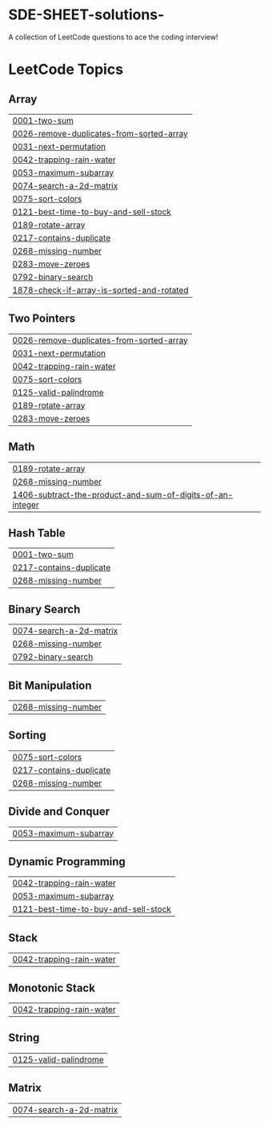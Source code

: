 # SDE-SHEET-solutions-
A collection of LeetCode questions to ace the coding interview!

<!---LeetCode Topics Start-->
# LeetCode Topics
## Array
|  |
| ------- |
| [0001-two-sum](https://github.com/mukul792/SDE-SHEET-solutions-/tree/master/0001-two-sum) |
| [0026-remove-duplicates-from-sorted-array](https://github.com/mukul792/SDE-SHEET-solutions-/tree/master/0026-remove-duplicates-from-sorted-array) |
| [0031-next-permutation](https://github.com/mukul792/SDE-SHEET-solutions-/tree/master/0031-next-permutation) |
| [0042-trapping-rain-water](https://github.com/mukul792/SDE-SHEET-solutions-/tree/master/0042-trapping-rain-water) |
| [0053-maximum-subarray](https://github.com/mukul792/SDE-SHEET-solutions-/tree/master/0053-maximum-subarray) |
| [0074-search-a-2d-matrix](https://github.com/mukul792/SDE-SHEET-solutions-/tree/master/0074-search-a-2d-matrix) |
| [0075-sort-colors](https://github.com/mukul792/SDE-SHEET-solutions-/tree/master/0075-sort-colors) |
| [0121-best-time-to-buy-and-sell-stock](https://github.com/mukul792/SDE-SHEET-solutions-/tree/master/0121-best-time-to-buy-and-sell-stock) |
| [0189-rotate-array](https://github.com/mukul792/SDE-SHEET-solutions-/tree/master/0189-rotate-array) |
| [0217-contains-duplicate](https://github.com/mukul792/SDE-SHEET-solutions-/tree/master/0217-contains-duplicate) |
| [0268-missing-number](https://github.com/mukul792/SDE-SHEET-solutions-/tree/master/0268-missing-number) |
| [0283-move-zeroes](https://github.com/mukul792/SDE-SHEET-solutions-/tree/master/0283-move-zeroes) |
| [0792-binary-search](https://github.com/mukul792/SDE-SHEET-solutions-/tree/master/0792-binary-search) |
| [1878-check-if-array-is-sorted-and-rotated](https://github.com/mukul792/SDE-SHEET-solutions-/tree/master/1878-check-if-array-is-sorted-and-rotated) |
## Two Pointers
|  |
| ------- |
| [0026-remove-duplicates-from-sorted-array](https://github.com/mukul792/SDE-SHEET-solutions-/tree/master/0026-remove-duplicates-from-sorted-array) |
| [0031-next-permutation](https://github.com/mukul792/SDE-SHEET-solutions-/tree/master/0031-next-permutation) |
| [0042-trapping-rain-water](https://github.com/mukul792/SDE-SHEET-solutions-/tree/master/0042-trapping-rain-water) |
| [0075-sort-colors](https://github.com/mukul792/SDE-SHEET-solutions-/tree/master/0075-sort-colors) |
| [0125-valid-palindrome](https://github.com/mukul792/SDE-SHEET-solutions-/tree/master/0125-valid-palindrome) |
| [0189-rotate-array](https://github.com/mukul792/SDE-SHEET-solutions-/tree/master/0189-rotate-array) |
| [0283-move-zeroes](https://github.com/mukul792/SDE-SHEET-solutions-/tree/master/0283-move-zeroes) |
## Math
|  |
| ------- |
| [0189-rotate-array](https://github.com/mukul792/SDE-SHEET-solutions-/tree/master/0189-rotate-array) |
| [0268-missing-number](https://github.com/mukul792/SDE-SHEET-solutions-/tree/master/0268-missing-number) |
| [1406-subtract-the-product-and-sum-of-digits-of-an-integer](https://github.com/mukul792/SDE-SHEET-solutions-/tree/master/1406-subtract-the-product-and-sum-of-digits-of-an-integer) |
## Hash Table
|  |
| ------- |
| [0001-two-sum](https://github.com/mukul792/SDE-SHEET-solutions-/tree/master/0001-two-sum) |
| [0217-contains-duplicate](https://github.com/mukul792/SDE-SHEET-solutions-/tree/master/0217-contains-duplicate) |
| [0268-missing-number](https://github.com/mukul792/SDE-SHEET-solutions-/tree/master/0268-missing-number) |
## Binary Search
|  |
| ------- |
| [0074-search-a-2d-matrix](https://github.com/mukul792/SDE-SHEET-solutions-/tree/master/0074-search-a-2d-matrix) |
| [0268-missing-number](https://github.com/mukul792/SDE-SHEET-solutions-/tree/master/0268-missing-number) |
| [0792-binary-search](https://github.com/mukul792/SDE-SHEET-solutions-/tree/master/0792-binary-search) |
## Bit Manipulation
|  |
| ------- |
| [0268-missing-number](https://github.com/mukul792/SDE-SHEET-solutions-/tree/master/0268-missing-number) |
## Sorting
|  |
| ------- |
| [0075-sort-colors](https://github.com/mukul792/SDE-SHEET-solutions-/tree/master/0075-sort-colors) |
| [0217-contains-duplicate](https://github.com/mukul792/SDE-SHEET-solutions-/tree/master/0217-contains-duplicate) |
| [0268-missing-number](https://github.com/mukul792/SDE-SHEET-solutions-/tree/master/0268-missing-number) |
## Divide and Conquer
|  |
| ------- |
| [0053-maximum-subarray](https://github.com/mukul792/SDE-SHEET-solutions-/tree/master/0053-maximum-subarray) |
## Dynamic Programming
|  |
| ------- |
| [0042-trapping-rain-water](https://github.com/mukul792/SDE-SHEET-solutions-/tree/master/0042-trapping-rain-water) |
| [0053-maximum-subarray](https://github.com/mukul792/SDE-SHEET-solutions-/tree/master/0053-maximum-subarray) |
| [0121-best-time-to-buy-and-sell-stock](https://github.com/mukul792/SDE-SHEET-solutions-/tree/master/0121-best-time-to-buy-and-sell-stock) |
## Stack
|  |
| ------- |
| [0042-trapping-rain-water](https://github.com/mukul792/SDE-SHEET-solutions-/tree/master/0042-trapping-rain-water) |
## Monotonic Stack
|  |
| ------- |
| [0042-trapping-rain-water](https://github.com/mukul792/SDE-SHEET-solutions-/tree/master/0042-trapping-rain-water) |
## String
|  |
| ------- |
| [0125-valid-palindrome](https://github.com/mukul792/SDE-SHEET-solutions-/tree/master/0125-valid-palindrome) |
## Matrix
|  |
| ------- |
| [0074-search-a-2d-matrix](https://github.com/mukul792/SDE-SHEET-solutions-/tree/master/0074-search-a-2d-matrix) |
<!---LeetCode Topics End-->
